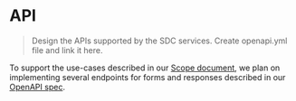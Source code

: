 # API

> Design the APIs supported by the SDC services. Create openapi.yml file and link it here.

To support the use-cases described in our [Scope document](./scope.md), we plan on implementing several endpoints for forms and responses described in our [OpenAPI spec](../../backend/openapi.yml).
